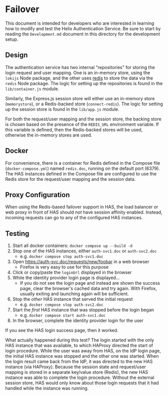 # Failover

This document is intended for developers who are interested in learning how to
modify and test the Helix Authentication Service. Be sure to start by reading
the `Development.md` document in this directory for the development setup.

## Design

The authentication service has two internal "repositories" for storing the login
request and user mapping. One is an in-memory store, using the `lokijs` Node
package, and the other uses [redis](https://redis.io) to store the data via the
`redis` Node package. The logic for setting up the repositories is found in the
`lib/container.js` module.

Similarly, the Express.js session store will either use an in-memory store
(`memorystore`), or a Redis-backed store (`connect-redis`). The logic for
setting up the session store is found in the `lib/app.js` module.

For both the request/user mapping and the session store, the backing store is
chosen based on the presence of the `REDIS_URL` environment variable. If this
variable is defined, then the Redis-backed stores will be used, otherwise the
in-memory stores are used.

## Docker

For convenience, there is a container for Redis defined in the Compose file
(`docker-compose.yml`) named `redis.doc`, running on the default port (6379).
The HAS instances defined in the Compose file are configured to use the Redis
store for the request/user mapping and the session data.

## Proxy Configuration

When using the Redis-based failover support in HAS, the load balancer or web
proxy in front of HAS should _not_ have session affinity enabled. Instead,
incoming requests can go to any of the configured HAS instances.

## Testing

1. Start all docker containers: `docker compose up --build -d`
1. Stop one of the HAS instances, either `auth-svc1.doc` or `auth-svc2.doc`
    * e.g. `docker compose stop auth-svc1.doc`
1. Open https://auth-svc.doc/requests/new/foobar in a web browser
    * Firefox is very easy to use for this purpose
1. Click or copy/paste the `loginUrl` displayed in the browser
1. While the identity provider login page is displayed...
    * If you do not see the login page and instead are shown the success page,
      clear the browser's cached data and try again. With Firefox, usually
      exiting and launching again will be sufficient.
1. Stop the _other_ HAS instance that served the initial request
    * e.g. `docker compose stop auth-svc2.doc`
1. Start the _first_ HAS instance that was stopped before the login began
    * e.g. `docker compose start auth-svc1.doc`
1. In the browser, complete the identity provider login for the user

If you see the HAS login success page, then it worked.

What actually happened during this test? The login started with the only HAS
instance that was available, to which HAProxy directed the start of login
procedure. While the user was away from HAS, on the IdP login page, the initial
HAS instance was stopped and the other one was started. When the login result
came back from the IdP, it was directed to the new HAS instance (via HAProxy).
Because the session state and request/user mapping is stored in a separate
key/value store (Redis), the new HAS instance was able to complete the login
procedure. Without the external session store, HAS would only know about those
login requests that it had handled while the instance was running.

